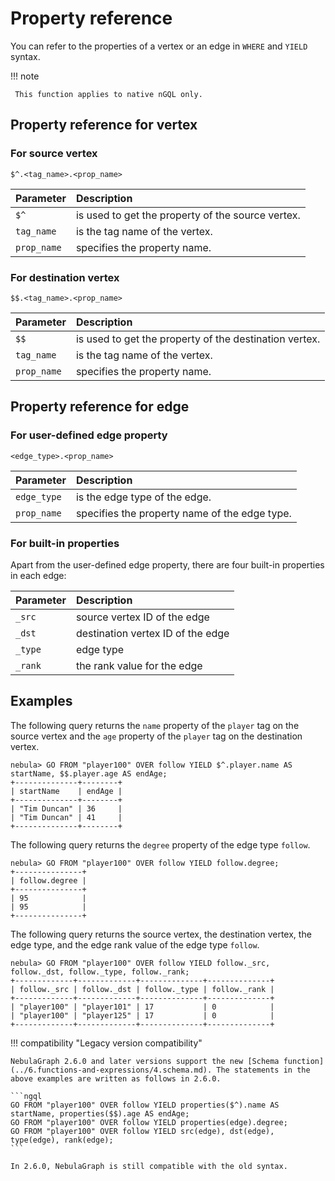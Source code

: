 # Property reference

You can refer to the properties of a vertex or an edge in `WHERE` and `YIELD` syntax.

!!! note

     This function applies to native nGQL only.

## Property reference for vertex

### For source vertex

```ngql
$^.<tag_name>.<prop_name>
```

| Parameter   | Description                                       |
| :---------- | :-----------------                                |
| `$^`        | is used to get the property of the source vertex. |
| `tag_name`  | is the tag name of the vertex.                    |
| `prop_name` | specifies the property name.                      |

### For destination vertex

```ngql
$$.<tag_name>.<prop_name>
```

| Parameter   | Description                                            |
| :---------- | :-----------------                                     |
| `$$`        | is used to get the property of the destination vertex. |
| `tag_name`  | is the tag name of the vertex.                         |
| `prop_name` | specifies the property name.                           |

## Property reference for edge

### For user-defined edge property

```ngql
<edge_type>.<prop_name>
```

| Parameter   | Description                                   |
| :---------- | :------------------                           |
| `edge_type` | is the edge type of the edge.                 |
| `prop_name` | specifies the property name of the edge type. |

### For built-in properties

Apart from the user-defined edge property, there are four built-in properties in each edge:

| Parameter   | Description                       |
| :---------- | :------------------               |
| `_src`      | source vertex ID of the edge      |
| `_dst`      | destination vertex ID of the edge |
| `_type`     | edge type                         |
| `_rank`     | the rank value for the edge       |

## Examples

The following query returns the `name` property of the `player` tag on the source vertex and the `age` property of the `player` tag on the destination vertex.

```ngql
nebula> GO FROM "player100" OVER follow YIELD $^.player.name AS startName, $$.player.age AS endAge;
+--------------+--------+
| startName    | endAge |
+--------------+--------+
| "Tim Duncan" | 36     |
| "Tim Duncan" | 41     |
+--------------+--------+
```

The following query returns the `degree` property of the edge type `follow`.

```ngql
nebula> GO FROM "player100" OVER follow YIELD follow.degree;
+---------------+
| follow.degree |
+---------------+
| 95            |
| 95            |
+---------------+
```

The following query returns the source vertex, the destination vertex, the edge type, and the edge rank value of the edge type `follow`.

```ngql
nebula> GO FROM "player100" OVER follow YIELD follow._src, follow._dst, follow._type, follow._rank;
+-------------+-------------+--------------+--------------+
| follow._src | follow._dst | follow._type | follow._rank |
+-------------+-------------+--------------+--------------+
| "player100" | "player101" | 17           | 0            |
| "player100" | "player125" | 17           | 0            |
+-------------+-------------+--------------+--------------+
```

!!! compatibility "Legacy version compatibility"

    NebulaGraph 2.6.0 and later versions support the new [Schema function](../6.functions-and-expressions/4.schema.md). The statements in the above examples are written as follows in 2.6.0.

    ```ngql
    GO FROM "player100" OVER follow YIELD properties($^).name AS startName, properties($$).age AS endAge;
    GO FROM "player100" OVER follow YIELD properties(edge).degree;
    GO FROM "player100" OVER follow YIELD src(edge), dst(edge), type(edge), rank(edge);
    ```

    In 2.6.0, NebulaGraph is still compatible with the old syntax.
